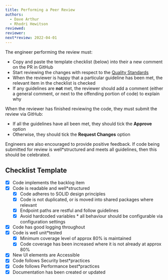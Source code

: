 ```yaml
---
title: Performing a Peer Review
authors: 
  - Dave Arthur
  - Rhodri Hewitson
reviewed: 
reviewer:
next*review: 2022-04-01
---
```


The engineer performing the review must:

* Copy and paste the template checklist (below) into their a new comment on the PR in GitHub
* Start reviewing the changes with respect to the [Quality Standards](../Quality-Standards/index.md)
* When the reviewer is happy that a particular guideline has been met, the relevant item in the checklist is checked
* If any guidelines are **not** met, the reviewer should add a comment (either a general comment, or next to the offending portion of code) to explain why

When the reviewer has finished reviewing the code, they must submit the review via GitHub:

* If all the guidelines have all been met, they should tick the **Approve** option
* Otherwise, they should tick the **Request Changes** option

Engineers are also encouraged to provide positive feedback. If code being submitted for review is well*structured and meets all guidelines, then this should be celebrated.

## Checklist Template

* [x] Code implements the backlog item
* [x] Code is readable and well*structured
  * [x] Code adheres to SOLID design principles
  * [x] Code is not duplicated, or is moved into shared packages where relevant
  * [x] Endpoint paths are restful and follow guidelines
  * [x] Avoid hardcoded variables * all behaviour should be configurable via configuration settings
* [x] Code has good logging throughout
* [x] Code is well unit*tested
  * [x] Minimum coverage level of approx 80% is maintained
  * [x] Code coverage has been increased where it is not already at approx 80%
* [x] New UI elements are Accessible
* [x] Code follows Security best*practices
* [x] Code follows Performance best*practices
* [x] Documentation has been created or updated
